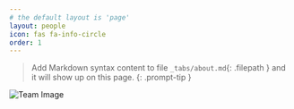```yaml
---
# the default layout is 'page'
layout: people
icon: fas fa-info-circle
order: 1
---
```


> Add Markdown syntax content to file `_tabs/about.md`{: .filepath } and it will show up on this page.
{: .prompt-tip }


<img src="{{ site.url | append: site.baseurl | append: '/assets/img/team.png' }}" class="card-img-top img-fluid" alt="Team Image" />
 
